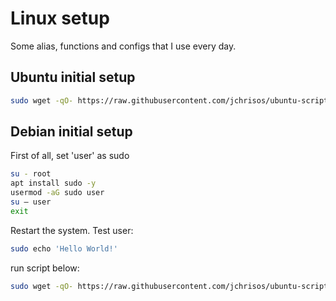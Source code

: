 # Linux setup
Some alias, functions and configs that I use every day.

## Ubuntu initial setup
```sh
sudo wget -qO- https://raw.githubusercontent.com/jchrisos/ubuntu-scripts/master/ubuntu_setup.sh | bash
```

## Debian initial setup
First of all, set 'user' as sudo
```sh
su - root
apt install sudo -y
usermod -aG sudo user
su – user
exit
```
Restart the system. Test user:
```sh
sudo echo 'Hello World!'
```

run script below:
```sh
sudo wget -qO- https://raw.githubusercontent.com/jchrisos/ubuntu-scripts/master/debian_setup.sh | bash
```
